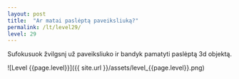 ```yaml
---
layout: post
title:  "Ar matai paslėptą paveiksliuką?"
permalink: /lt/level29/
level: 29
---
```

Sufokusuok žvilgsnį už paveiksliuko ir bandyk pamatyti paslėptą 3d objektą.

![Level {{page.level}}]({{ site.url }}/assets/level_{{page.level}}.png)